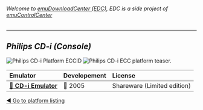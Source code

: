 ###### Welcome to [emuDownloadCenter (EDC)](https://github.com/PhoenixInteractiveNL/emuDownloadCenter/wiki/), EDC is a side project of [emuControlCenter](https://github.com/PhoenixInteractiveNL/emuControlCenter/wiki/)
***
## _Philips CD-i (Console)_
![](https://raw.githubusercontent.com/wiki/PhoenixInteractiveNL/emuDownloadCenter/images_platform/ecc_cdi_cell.png "Philips CD-i Platform ECCID")
![](https://raw.githubusercontent.com/wiki/PhoenixInteractiveNL/emuDownloadCenter/images_platform/ecc_cdi_teaser.png "Philips CD-i ECC platform teaser.")

| Emulator | Developement | License |
|:---------|:-------------|:--------|
| [:file_folder: **CD-i Emulator**](https://github.com/PhoenixInteractiveNL/emuDownloadCenter/wiki/Emulator-cdiemulator#menu) | :red_circle: 2005 | Shareware (Limited edition) |

[:arrow_backward: Go to platform listing](https://github.com/PhoenixInteractiveNL/emuDownloadCenter/wiki/EDC-Platform-List)

